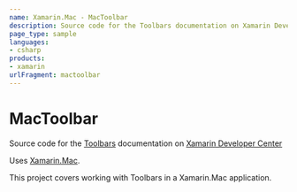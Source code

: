 ```yaml
---
name: Xamarin.Mac - MacToolbar
description: Source code for the Toolbars documentation on Xamarin Developer Center Uses Xamarin.Mac. This project covers working with Toolbars in a Xamarin.Mac...
page_type: sample
languages:
- csharp
products:
- xamarin
urlFragment: mactoolbar
---
```

# MacToolbar

Source code for the [Toolbars](/guides/mac/user-interface/working-with-toolbars/) documentation on [Xamarin Developer Center](http://docs.xamarin.com)

Uses [Xamarin.Mac](http://xamarin.com).

This project covers working with Toolbars in a Xamarin.Mac application.